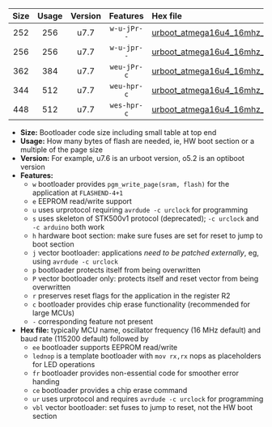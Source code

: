 |Size|Usage|Version|Features|Hex file|
|:-:|:-:|:-:|:-:|:--|
|252|256|u7.7|`w-u-jPr--`|[urboot_atmega16u4_16mhz_38400bps_lednop_ur_vbl.hex](https://raw.githubusercontent.com/stefanrueger/urboot.hex/main/mcus/atmega16u4/fcpu_16mhz/38400_bps/urboot_atmega16u4_16mhz_38400bps_lednop_ur_vbl.hex)|
|256|256|u7.7|`w-u-jpr--`|[urboot_atmega16u4_16mhz_38400bps_lednop_fr_ur_vbl.hex](https://raw.githubusercontent.com/stefanrueger/urboot.hex/main/mcus/atmega16u4/fcpu_16mhz/38400_bps/urboot_atmega16u4_16mhz_38400bps_lednop_fr_ur_vbl.hex)|
|362|384|u7.7|`weu-jPr-c`|[urboot_atmega16u4_16mhz_38400bps_ee_lednop_fr_ce_ur_vbl.hex](https://raw.githubusercontent.com/stefanrueger/urboot.hex/main/mcus/atmega16u4/fcpu_16mhz/38400_bps/urboot_atmega16u4_16mhz_38400bps_ee_lednop_fr_ce_ur_vbl.hex)|
|344|512|u7.7|`weu-hpr-c`|[urboot_atmega16u4_16mhz_38400bps_ee_lednop_fr_ce_ur.hex](https://raw.githubusercontent.com/stefanrueger/urboot.hex/main/mcus/atmega16u4/fcpu_16mhz/38400_bps/urboot_atmega16u4_16mhz_38400bps_ee_lednop_fr_ce_ur.hex)|
|448|512|u7.7|`wes-hpr-c`|[urboot_atmega16u4_16mhz_38400bps_ee_lednop_fr_ce.hex](https://raw.githubusercontent.com/stefanrueger/urboot.hex/main/mcus/atmega16u4/fcpu_16mhz/38400_bps/urboot_atmega16u4_16mhz_38400bps_ee_lednop_fr_ce.hex)|

- **Size:** Bootloader code size including small table at top end
- **Usage:** How many bytes of flash are needed, ie, HW boot section or a multiple of the page size
- **Version:** For example, u7.6 is an urboot version, o5.2 is an optiboot version
- **Features:**
  + `w` bootloader provides `pgm_write_page(sram, flash)` for the application at `FLASHEND-4+1`
  + `e` EEPROM read/write support
  + `u` uses urprotocol requiring `avrdude -c urclock` for programming
  + `s` uses skeleton of STK500v1 protocol (deprecated); `-c urclock` and `-c arduino` both work
  + `h` hardware boot section: make sure fuses are set for reset to jump to boot section
  + `j` vector bootloader: applications *need to be patched externally*, eg, using `avrdude -c urclock`
  + `p` bootloader protects itself from being overwritten
  + `P` vector bootloader only: protects itself and reset vector from being overwritten
  + `r` preserves reset flags for the application in the register R2
  + `c` bootloader provides chip erase functionality (recommended for large MCUs)
  + `-` corresponding feature not present
- **Hex file:** typically MCU name, oscillator frequency (16 MHz default) and baud rate (115200 default) followed by
  + `ee` bootloader supports EEPROM read/write
  + `lednop` is a template bootloader with `mov rx,rx` nops as placeholders for LED operations
  + `fr` bootloader provides non-essential code for smoother error handing
  + `ce` bootloader provides a chip erase command
  + `ur` uses urprotocol and requires `avrdude -c urclock` for programming
  + `vbl` vector bootloader: set fuses to jump to reset, not the HW boot section
